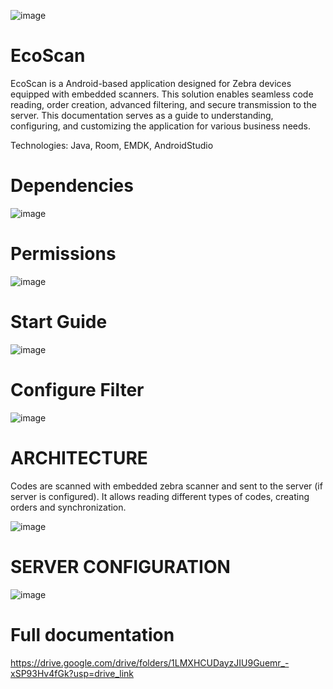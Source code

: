 ![image](https://github.com/alexlklim/EcoScan/assets/91628959/766302aa-bc86-49dd-b272-22a9b5bbc7fe)

# EcoScan

EcoScan is a Android-based application designed for Zebra devices equipped with embedded scanners. This solution enables seamless code reading, order creation, advanced filtering, and secure transmission to the server. This documentation serves as a guide to understanding, configuring, and customizing the application for various business needs.

Technologies: Java, Room, EMDK, AndroidStudio

# Dependencies

![image](https://github.com/alexlklim/EcoScan/assets/91628959/fb4691e2-f1c1-44e8-8490-a7456030c639)

# Permissions

![image](https://github.com/alexlklim/EcoScan/assets/91628959/5e9e7ee4-1961-419e-b141-3d515022b8ca)

# Start Guide

![image](https://github.com/alexlklim/EcoScan/assets/91628959/45d1df24-6dd6-4d37-b690-fb7b6f279f57)

# Configure Filter

![image](https://github.com/alexlklim/EcoScan/assets/91628959/0f2792cc-6e5f-4ed2-82bf-908cf64e176b)

# ARCHITECTURE
Codes are scanned with embedded zebra scanner and sent to the server (if server is configured). It allows reading different types of codes, creating orders and synchronization.

![image](https://github.com/alexlklim/EcoScan/assets/91628959/ee8a830c-f605-4cc6-9476-5afbc070127a)

# SERVER CONFIGURATION

![image](https://github.com/alexlklim/EcoScan/assets/91628959/8cde3eed-f3cc-46e8-b221-9d4fbf60e379)

# Full documentation

https://drive.google.com/drive/folders/1LMXHCUDayzJIU9Guemr_-xSP93Hv4fGk?usp=drive_link

